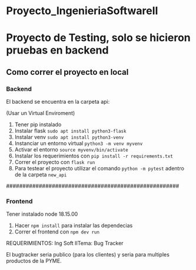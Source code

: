 # Proyecto_IngenieriaSoftwareII

# Proyecto de Testing, solo se hicieron pruebas en backend

## Como correr el proyecto en local
### Backend

El backend se encuentra en la carpeta api:

(Usar un Virtual Enviroment)

1. Tener pip instalado
2. Instalar flask `sudo apt install python3-flask`
3. Instalar venv  `sudo apt install python3-venv`
4. Instanciar un entorno virtual `python3 -m venv myvenv`
5. Activar el entorno `source myvenv/bin/activate`
3. Instalar los requerimientos con `pip install -r requirements.txt`
5. Correr el proyecto con `flask run`
6. Para testear el proyecto utilizar el comando `python -m pytest` adentro de la carpeta `new_api`


#####################################################

### Frontend
Tener instalado node 18.15.00

1. Hacer `npm install` para instalar las dependecias
2. Correr  el frontend con `npm dev run`

REQUERIMIENTOS:
Ing Soft IITema: Bug Tracker

El bugtracker seria publico (para los clientes) y seria para multiples
productos de la PYME.

